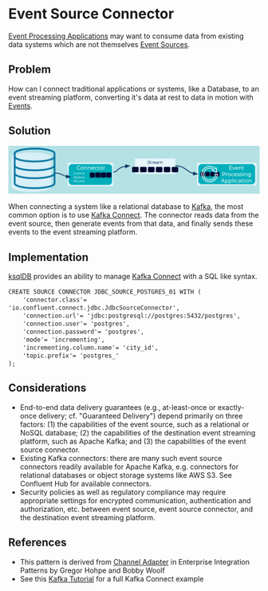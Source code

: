# Event Source Connector
[Event Processing Applications](../event-processing/event-processing-application.md) may want to consume data from existing data systems which are not themselves [Event Sources](event-source.md).

## Problem
How can I connect traditional applications or systems, like a Database, to an event streaming platform, converting it's data at rest to data in motion with [Events](../event/event.md).

## Solution
![event-source-connector](../img/event-source-connector.png)

When connecting a system like a relational database to [Kafka](https://kafka.apache.org/), the most common option is to use [Kafka Connect](https://docs.confluent.io/platform/current/connect/index.html). The connector reads data from the event source, then generate events from that data, and finally sends these events to the event streaming platform.

## Implementation
[ksqlDB](https://ksqldb.io/) provides an ability to manage [Kafka Connect](https://docs.confluent.io/platform/current/connect/index.html) with a SQL like syntax.
```
CREATE SOURCE CONNECTOR JDBC_SOURCE_POSTGRES_01 WITH (
    'connector.class'= 'io.confluent.connect.jdbc.JdbcSourceConnector',
    'connection.url'= 'jdbc:postgresql://postgres:5432/postgres',
    'connection.user'= 'postgres',
    'connection.password'= 'postgres',
    'mode'= 'incrementing',
    'incrementing.column.name'= 'city_id',
    'topic.prefix'= 'postgres_'
);
```

## Considerations
* End-to-end data delivery guarantees (e.g., at-least-once or exactly-once delivery; cf. "Guaranteed Delivery") depend primarily on three factors: (1) the capabilities of the event source, such as a relational or NoSQL database; (2) the capabilities of the destination event streaming platform, such as Apache Kafka; and (3) the capabilities of the event source connector.
* Existing Kafka connectors: there are many such event source connectors readily available for Apache Kafka, e.g. connectors for relational databases or object storage systems like AWS S3.  See Confluent Hub for available connectors.
* Security policies as well as regulatory compliance may require appropriate settings for encrypted communication, authentication and authorization, etc. between event source, event source connector, and the destination event streaming platform.

## References
* This pattern is derived from [Channel Adapter](https://www.enterpriseintegrationpatterns.com/patterns/messaging/ChannelAdapter.html) in Enterprise Integration Patterns by Gregor Hohpe and Bobby Woolf
* See this [Kafka Tutorial](https://kafka-tutorials.confluent.io/connect-add-key-to-source/ksql.html) for a full Kafka Connect example

